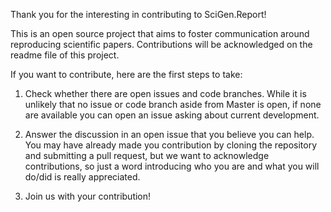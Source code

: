 Thank you for the interesting in contributing to SciGen.Report!

This is an open source project that aims to foster communication around reproducing scientific papers. Contributions will be acknowledged on the readme file of this project.

If you want to contribute, here are the first steps to take:

1. Check whether there are open issues and code branches. While it is unlikely that no issue or code branch aside from Master is open, if none are available you can open an issue asking about current development.

2. Answer the discussion in an open issue that you believe you can help. You may have already made you contribution by cloning the repository and submitting a pull request, but we want to acknowledge contributions, so just a word introducing who you are and what you will do/did is really appreciated.

3. Join us with your contribution!
